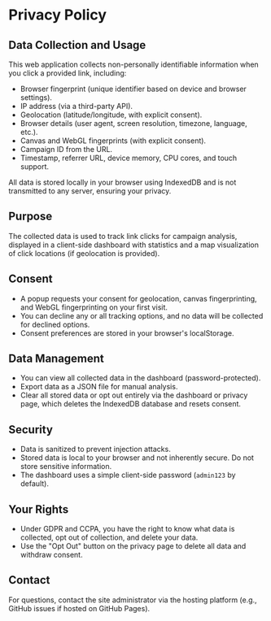 # Privacy Policy

## Data Collection and Usage
This web application collects non-personally identifiable information when you click a provided link, including:
- Browser fingerprint (unique identifier based on device and browser settings).
- IP address (via a third-party API).
- Geolocation (latitude/longitude, with explicit consent).
- Browser details (user agent, screen resolution, timezone, language, etc.).
- Canvas and WebGL fingerprints (with explicit consent).
- Campaign ID from the URL.
- Timestamp, referrer URL, device memory, CPU cores, and touch support.

All data is stored locally in your browser using IndexedDB and is not transmitted to any server, ensuring your privacy.

## Purpose
The collected data is used to track link clicks for campaign analysis, displayed in a client-side dashboard with statistics and a map visualization of click locations (if geolocation is provided).

## Consent
- A popup requests your consent for geolocation, canvas fingerprinting, and WebGL fingerprinting on your first visit.
- You can decline any or all tracking options, and no data will be collected for declined options.
- Consent preferences are stored in your browser's localStorage.

## Data Management
- You can view all collected data in the dashboard (password-protected).
- Export data as a JSON file for manual analysis.
- Clear all stored data or opt out entirely via the dashboard or privacy page, which deletes the IndexedDB database and resets consent.

## Security
- Data is sanitized to prevent injection attacks.
- Stored data is local to your browser and not inherently secure. Do not store sensitive information.
- The dashboard uses a simple client-side password (`admin123` by default).

## Your Rights
- Under GDPR and CCPA, you have the right to know what data is collected, opt out of collection, and delete your data.
- Use the "Opt Out" button on the privacy page to delete all data and withdraw consent.

## Contact
For questions, contact the site administrator via the hosting platform (e.g., GitHub issues if hosted on GitHub Pages).